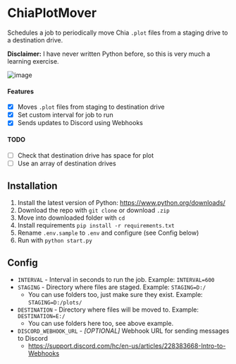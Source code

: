 # ChiaPlotMover
Schedules a job to periodically move Chia `.plot` files from a staging drive to a destination drive.

**Disclaimer:** I have never written Python before, so this is very much a learning exercise.

![image](https://user-images.githubusercontent.com/357712/116839114-dc4d8500-ab85-11eb-9b8e-dd84a7abacaa.png)

#### Features
- [x] Moves `.plot` files from staging to destination drive
- [x] Set custom interval for job to run
- [x] Sends updates to Discord using Webhooks

#### TODO
- [ ] Check that destination drive has space for plot
- [ ] Use an array of destination drives

## Installation

1. Install the latest version of Python: https://www.python.org/downloads/
2. Download the repo with `git clone` or download `.zip`
3. Move into downloaded folder with `cd`
4. Install requirements `pip install -r requirements.txt`
5. Rename `.env.sample` to `.env` and configure (see Config below)
6. Run with `python start.py`

## Config

- `INTERVAL` - Interval in seconds to run the job. Example: `INTERVAL=600`
- `STAGING` - Directory where files are staged. Example: `STAGING=D:/`
  - You can use folders too, just make sure they exist. Example: `STAGING=D:/plots/`
- `DESTINATION` - Directory where files will be moved to. Example: `DESTINATION=E:/`
  - You can use folders here too, see above example.
- `DISCORD_WEBHOOK_URL` - _[OPTIONAL]_ Webhook URL for sending messages to Discord
  - https://support.discord.com/hc/en-us/articles/228383668-Intro-to-Webhooks
